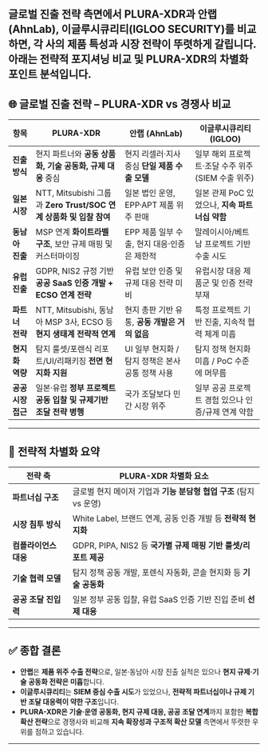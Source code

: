 글로벌 진출 전략 측면에서 PLURA-XDR과 **안랩**(AhnLab), **이글루시큐리티**(IGLOO SECURITY)를 비교하면, 각 사의 제품 특성과 시장 전략이 뚜렷하게 갈립니다. 아래는 **전략적 포지셔닝 비교 및 PLURA-XDR의 차별화 포인트 분석**입니다.
---

## 🌐 글로벌 진출 전략 – PLURA-XDR vs 경쟁사 비교

| 항목          | **PLURA-XDR**                                         | **안랩 (AhnLab)**                | **이글루시큐리티 (IGLOO)**              |
| ----------- | ----------------------------------------------------- | ------------------------------ | -------------------------------- |
| **진출 방식**   | 현지 파트너와 **공동 상품화, 기술 공동화, 규제 대응** 중심                  | 현지 리셀러·지사 중심 **단일 제품 수출 모델**   | 일부 해외 프로젝트·조달 수주 위주 (SIEM 수출 위주) |
| **일본 시장**   | NTT, Mitsubishi 그룹과 **Zero Trust/SOC 연계 상품화 및 입찰 참여** | 일본 법인 운영, EPP·APT 제품 위주 판매     | 일본 관제 PoC 있었으나, **지속 파트너십 약함**   |
| **동남아 진출**  | MSP 연계 **화이트라벨 구조**, 보안 규제 매핑 및 커스터마이징                | EPP 제품 일부 수출, 현지 대응·인증은 제한적    | 말레이시아/베트남 프로젝트 기반 수출 시도          |
| **유럽 진출**   | GDPR, NIS2 규정 기반 **공공 SaaS 인증 개발 + ECSO 연계 전략**       | 유럽 보안 인증 및 규제 대응 전략 미비         | 유럽시장 대응 제품군 및 인증 전략 부재           |
| **파트너 전략**  | NTT, Mitsubishi, 동남아 MSP 3사, ECSO 등 **현지 생태계 전략적 연계** | 현지 총판 기반 유통, **공동 개발은 거의 없음**  | 특정 프로젝트 기반 진출, 지속적 협력 체계 미흡      |
| **현지화 역량**  | 탐지 룰셋/포렌식 리포트/UI/리패키징 **전면 현지화 지원**                   | UI 일부 현지화 / 탐지 정책은 본사 공통 정책 사용 | 탐지 정책 현지화 미흡 / PoC 수준에 머무름       |
| **공공시장 접근** | 일본·유럽 **정부 프로젝트 공동 입찰 및 규제기반 조달 전략 병행**               | 국가 조달보다 민간 시장 위주               | 일부 공공 프로젝트 경험 있으나 인증/규제 연계 약함    |

---

## 🧭 전략적 차별화 요약

| 전략 축          | **PLURA-XDR 차별화 요소**                          |
| ------------- | --------------------------------------------- |
| **파트너십 구조**   | 글로벌 현지 메이저 기업과 **기능 분담형 협업 구조** (탐지 vs 운영)    |
| **시장 침투 방식**  | White Label, 브랜드 연계, 공동 인증 개발 등 **전략적 현지화**   |
| **컴플라이언스 대응** | GDPR, PIPA, NIS2 등 **국가별 규제 매핑 기반 룰셋/리포트 제공** |
| **기술 협력 모델**  | 탐지 정책 공동 개발, 포렌식 자동화, 콘솔 현지화 등 **기술 공동화**     |
| **공공 조달 진입력** | 일본 정부 공동 입찰, 유럽 SaaS 인증 기반 진입 준비 **선제 대응**    |

---

## ✅ 종합 결론

* **안랩**은 **제품 위주 수출 전략**으로, 일본·동남아 시장 진출 실적은 있으나 **현지 규제·기술 공동화 전략은 미흡**합니다.
* **이글루시큐리티**는 **SIEM 중심 수출 시도**가 있었으나, **전략적 파트너십이나 규제 기반 조달 대응력이 약한 구조**입니다.
* **PLURA-XDR은 기술·운영 공동화, 현지 규제 대응, 공공 조달 연계**까지 포함한 **복합 확산 전략**으로
  경쟁사와 비교해 **지속 확장성과 구조적 확산 모델** 측면에서 뚜렷한 우위를 점하고 있습니다.

---
